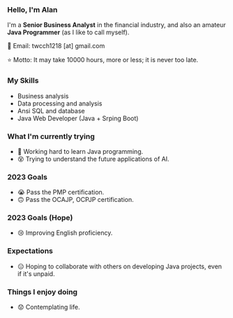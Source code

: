 ### Hello, I'm Alan

I'm a **Senior Business Analyst** in the financial industry,
and also an amateur **Java Programmer** (as I like to call myself).

📧 Email: twcch1218 [at] gmail.com  

⭐ Motto: It may take 10000 hours, more or less; it is never too late.

### My Skills

- Business analysis
- Data processing and analysis
- Ansi SQL and database
- Java Web Developer (Java + Srping Boot)

### What I'm currently trying

- 🤪 Working hard to learn Java programming.
- 😵 Trying to understand the future applications of AI.

### 2023 Goals

- 😭 Pass the PMP certification.
- 🙃 Pass the OCAJP, OCPJP certification.

### 2023 Goals (Hope)

- 😢 Improving English proficiency.

### Expectations

- 😑 Hoping to collaborate with others on developing Java projects, even if it's unpaid.

### Things I enjoy doing

- 😟 Contemplating life.
